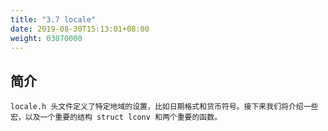 ```yaml
---
title: "3.7 locale"
date: 2019-08-30T15:13:01+08:00
weight: 03070000
---
```


## 简介

    locale.h 头文件定义了特定地域的设置，比如日期格式和货币符号。接下来我们将介绍一些宏，以及一个重要的结构 struct lconv 和两个重要的函数。
